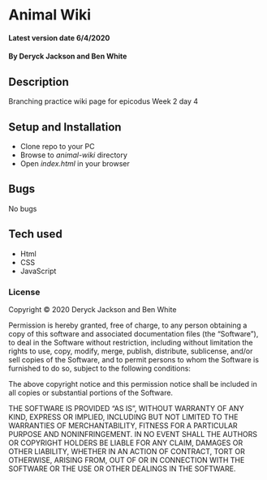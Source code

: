 # Animal Wiki

#### Latest version date 6/4/2020

#### By Deryck Jackson and Ben White

## Description

Branching practice wiki page for epicodus Week 2 day 4

## Setup and Installation

* Clone repo to your PC
* Browse to _animal-wiki_ directory
* Open _index.html_ in your browser

## Bugs

No bugs

## Tech used

* Html
* CSS
* JavaScript

### License

Copyright © 2020 Deryck Jackson and Ben White

Permission is hereby granted, free of charge, to any person obtaining a copy of this software and associated documentation files (the “Software”), to deal in the Software without restriction, including without limitation the rights to use, copy, modify, merge, publish, distribute, sublicense, and/or sell copies of the Software, and to permit persons to whom the Software is furnished to do so, subject to the following conditions:

The above copyright notice and this permission notice shall be included in all copies or substantial portions of the Software.

THE SOFTWARE IS PROVIDED “AS IS”, WITHOUT WARRANTY OF ANY KIND, EXPRESS OR IMPLIED, INCLUDING BUT NOT LIMITED TO THE WARRANTIES OF MERCHANTABILITY, FITNESS FOR A PARTICULAR PURPOSE AND NONINFRINGEMENT. IN NO EVENT SHALL THE AUTHORS OR COPYRIGHT HOLDERS BE LIABLE FOR ANY CLAIM, DAMAGES OR OTHER LIABILITY, WHETHER IN AN ACTION OF CONTRACT, TORT OR OTHERWISE, ARISING FROM, OUT OF OR IN CONNECTION WITH THE SOFTWARE OR THE USE OR OTHER DEALINGS IN THE SOFTWARE.